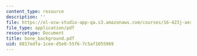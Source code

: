 ```yaml
---
content_type: resource
description: ''
file: https://ol-ocw-studio-app-qa.s3.amazonaws.com/courses/16-423j-aerospace-biomedical-and-life-support-engineering-spring-2006/8817edfa1ceed5e055f67c5af1055969_bone_background.pdf
file_type: application/pdf
resourcetype: Document
title: bone_background.pdf
uid: 8817edfa-1cee-d5e0-55f6-7c5af1055969
---
```

